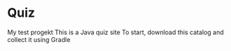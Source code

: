 # Quiz
 My test progekt
 This is a Java quiz site
 To start, download this catalog and collect it using Gradle
